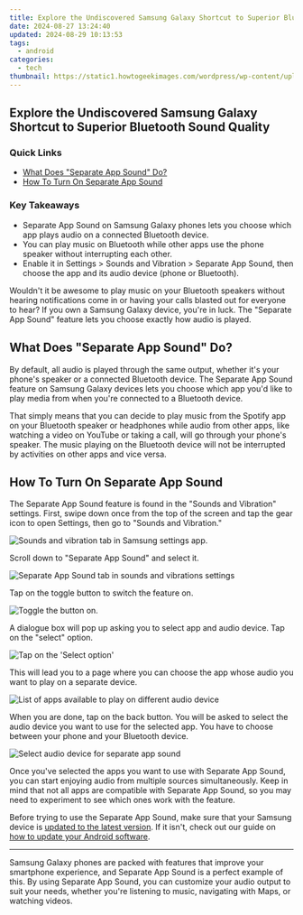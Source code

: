 ```yaml
---
title: Explore the Undiscovered Samsung Galaxy Shortcut to Superior Bluetooth Sound Quality
date: 2024-08-27 13:24:40
updated: 2024-08-29 10:13:53
tags:
  - android
categories:
  - tech
thumbnail: https://static1.howtogeekimages.com/wordpress/wp-content/uploads/2024/04/a-samsung-galaxy-phone-on-the-left-side-and-a-bluetooth-speaker-on-the-right-side-with-a-bluetooth-icon-in-the-center-representing-the-connection-between-the-two-devices.jpg
---
```


## Explore the Undiscovered Samsung Galaxy Shortcut to Superior Bluetooth Sound Quality

### Quick Links

* [What Does "Separate App Sound" Do?](https://video-screen-grab.techidaily.com/2024-approved-ultimate-screen-logger-suite/)
* [How To Turn On Separate App Sound](https://extra-tips.techidaily.com/updated-beginning-participating-in-and-organizing-group-video-calls-zoom-for-android-devices/)

### Key Takeaways

* Separate App Sound on Samsung Galaxy phones lets you choose which app plays audio on a connected Bluetooth device.
* You can play music on Bluetooth while other apps use the phone speaker without interrupting each other.
* Enable it in Settings > Sounds and Vibration > Separate App Sound, then choose the app and its audio device (phone or Bluetooth).

 Wouldn't it be awesome to play music on your Bluetooth speakers without hearing notifications come in or having your calls blasted out for everyone to hear? If you own a Samsung Galaxy device, you're in luck. The "Separate App Sound" feature lets you choose exactly how audio is played.

##  What Does "Separate App Sound" Do?

 By default, all audio is played through the same output, whether it's your phone's speaker or a connected Bluetooth device. The Separate App Sound feature on Samsung Galaxy devices lets you choose which app you'd like to play media from when you're connected to a Bluetooth device.

 That simply means that you can decide to play music from the Spotify app on your Bluetooth speaker or headphones while audio from other apps, like watching a video on YouTube or taking a call, will go through your phone's speaker. The music playing on the Bluetooth device will not be interrupted by activities on other apps and vice versa.

##  How To Turn On Separate App Sound

 The Separate App Sound feature is found in the "Sounds and Vibration" settings. First, swipe down once from the top of the screen and tap the gear icon to open Settings, then go to "Sounds and Vibration."

![Sounds and vibration tab in Samsung settings app.](https://static1.howtogeekimages.com/wordpress/wp-content/uploads/2024/04/sounds-and-vibration-samsung-settings.png) 

 Scroll down to "Separate App Sound" and select it.

![Separate App Sound tab in sounds and vibrations settings](https://static1.howtogeekimages.com/wordpress/wp-content/uploads/2024/04/separate-app-sound-in-sounds-and-vibrations.png) 

 Tap on the toggle button to switch the feature on.

![Toggle the button on.](https://static1.howtogeekimages.com/wordpress/wp-content/uploads/2024/04/separate-app-sound-toggle-button.png) 

 A dialogue box will pop up asking you to select app and audio device. Tap on the "select" option.

![Tap on the 'Select option'](https://static1.howtogeekimages.com/wordpress/wp-content/uploads/2024/04/select-an-app-and-audio-device-separate-app-sound.png) 

 This will lead you to a page where you can choose the app whose audio you want to play on a separate device.

![List of apps available to play on different audio device](https://static1.howtogeekimages.com/wordpress/wp-content/uploads/2024/04/select-app-to-play-on-different-audio-device.png) 

 When you are done, tap on the back button. You will be asked to select the audio device you want to use for the selected app. You have to choose between your phone and your Bluetooth device.

![Select audio device for separate app sound](https://static1.howtogeekimages.com/wordpress/wp-content/uploads/2024/04/select-audio-device-for-separate-app-sound.png) 

 Once you've selected the apps you want to use with Separate App Sound, you can start enjoying audio from multiple sources simultaneously. Keep in mind that not all apps are compatible with Separate App Sound, so you may need to experiment to see which ones work with the feature.

 Before trying to use the Separate App Sound, make sure that your Samsung device is [updated to the latest version](https://sound-issues.techidaily.com/troubleshooting-sound-issues-in-windows-solutions-for-audio-pop-ups/). If it isn't, check out our guide on [how to update your Android software](https://sim-unlock.techidaily.com/in-2024-how-to-unlock-sim-cards-of-nubia-without-puk-codes-by-drfone-android/).

---

 Samsung Galaxy phones are packed with features that improve your smartphone experience, and Separate App Sound is a perfect example of this. By using Separate App Sound, you can customize your audio output to suit your needs, whether you're listening to music, navigating with Maps, or watching videos.

<ins class="adsbygoogle"
     style="display:block"
     data-ad-format="autorelaxed"
     data-ad-client="ca-pub-7571918770474297"
     data-ad-slot="1223367746"></ins>



<ins class="adsbygoogle"
     style="display:block"
     data-ad-client="ca-pub-7571918770474297"
     data-ad-slot="8358498916"
     data-ad-format="auto"
     data-full-width-responsive="true"></ins>
